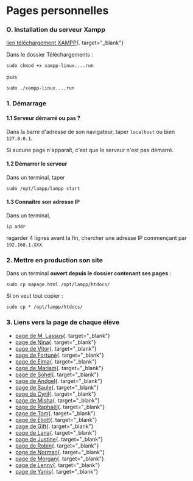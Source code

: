 # Pages personnelles

### O. Installation du serveur Xampp

[lien téléchargement XAMPP](https://sourceforge.net/projects/xampp/files/XAMPP%20Linux/8.1.17/xampp-linux-x64-8.1.17-0-installer.run/download){. target="_blank"}

Dans le dossier Téléchargements :

```sudo chmod +x xampp-linux....run``` 

puis 

```sudo ./xampp-linux....run``` 


### 1. Démarrage

#### 1.1 Serveur démarré ou pas ?

Dans la barre d'adresse de son navigateur, taper ```localhost``` ou bien ```127.0.0.1```.

Si aucune page n'apparaît, c'est que le serveur n'est pas démarré.

#### 1.2 Démarrer le serveur
Dans un terminal, taper

```sudo /opt/lampp/lampp start``` 

#### 1.3 Connaître son adresse IP

Dans un terminal,

```ip addr``` 

regarder 4 lignes avant la fin, chercher une adresse IP commençant par ```192.168.1.XXX```.


### 2. Mettre en production son site

Dans un terminal **ouvert depuis le dossier contenant ses pages** :

```sudo cp mapage.html /opt/lampp/htdocs/```

Si on veut tout copier :

```sudo cp * /opt/lampp/htdocs/```

### 3. Liens vers la page de chaque élève

- [page de M. Lassus](http://192.168.1.198){. target="_blank"}
- [page de Nina](http://192.168.1.164){. target="_blank"}
- [page de Vitor](http://192.168.1.146){. target="_blank"}
- [page de Fortuné](http://192.168.1.134){. target="_blank"}
- [page de Elma](http://192.168.1.172){. target="_blank"}
- [page de Mariam](http://192.168.1.160){. target="_blank"}
- [page de Sohel](http://192.168.1.178){. target="_blank"}
- [page de Andgel](http://192.168.1.173){. target="_blank"}
- [page de Saule](http://192.168.1.101){. target="_blank"}
- [page de Cyril](http://192.168.1.116){. target="_blank"}
- [page de Misha](http://192.168.1.138){. target="_blank"}
- [page de Raphaël](http://192.168.1.153){. target="_blank"}
- [page de Tom](http://192.168.1.143){. target="_blank"}
- [page de Eliott](http://192.168.1.171){. target="_blank"}
- [page de Gift](http://192.168.1.186){. target="_blank"}
- [page de Lana](http://192.168.1.187){. target="_blank"}
- [page de Justine](http://192.168.1.112){. target="_blank"}
- [page de Robin](http://192.168.1.197){. target="_blank"}
- [page de Norman](http://192.168.1.126){. target="_blank"}
- [page de Morgan](http://192.168.1.131){. target="_blank"}
- [page de Lenny](http://192.168.1.142){. target="_blank"}
- [page de Yanis](http://192.168.1.199){. target="_blank"}


